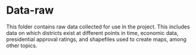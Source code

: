# Data-raw

This folder contains raw data collected for use in the project. This includes data on which districts exist at different points in time, economic data, presidential approval ratings, and shapefiles used to create maps, among other topics.